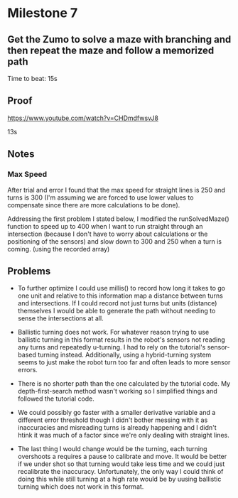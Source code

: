 # Milestone 7
## Get the Zumo to solve a maze with branching and then repeat the maze and follow a memorized path
Time to beat: 15s
## Proof
https://www.youtube.com/watch?v=CHDmdfwsvJ8

13s
## Notes
### Max Speed
After trial and error I found that the max speed for straight lines is 250 and turns is 300 (I'm assuming we are forced to use lower values to compensate since there are more calculations to be done).

Addressing the first problem I stated below, I modified the runSolvedMaze() function to speed up to 400 when I want to run straight through an intersection (because I don't have to worry about calculations or the positioning of the sensors) and slow down to 300 and 250 when a turn is coming. (using the recorded array)

## Problems
* To further optimize I could use millis() to record how long it takes to go one unit and relative to this information map a distance between turns and intersections. If I could record not just turns but units (distance) themselves I would be able to generate the path without needing to sense the intersections at all.

* Ballistic turning does not work. For whatever reason trying to use ballistic turning in this format results in the robot's sensors not reading any turns and repeatedly u-turning. I had to rely on the tutorial's sensor-based turning instead. Additionally, using a hybrid-turning system seems to just make the robot turn too far and often leads to more sensor errors.

* There is no shorter path than the one calculated by the tutorial code. My depth-first-search method wasn't working so I simplified things and followed the tutorial code.

* We could possibly go faster with a smaller derivative variable and a different error threshold though I didn't bother messing with it as inaccuracies and misreading turns is already happening and I didn't htink it was much of a factor since we're only dealing with straight lines.

* The last thing I would change would be the turning, each turning overshoots a requires a pause to calibrate and move. It would be better if we under shot so that turning would take less time and we could just recalibrate the inaccuracy. Unfortunately, the only way I could think of doing this while still turning at a high rate would be by uusing ballistic turning which does not work in this format.
